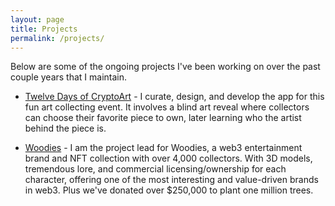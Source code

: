 ```yaml
---
layout: page
title: Projects
permalink: /projects/
---
```


Below are some of the ongoing projects I've been working on over the past couple years that I maintain.

- [Twelve Days of CryptoArt](https://twelvedays.ultradao.org) - I curate, design, and develop the app for this fun art collecting event. It involves a blind art reveal where collectors can choose their favorite piece to own, later learning who the artist behind the piece is.

- [Woodies](https://woodiesofficial.com) - I am the project lead for Woodies, a web3 entertainment brand and NFT collection with over 4,000 collectors. With 3D models, tremendous lore, and commercial licensing/ownership for each character, offering one of the most interesting and value-driven brands in web3. Plus we've donated over $250,000 to plant one million trees.
